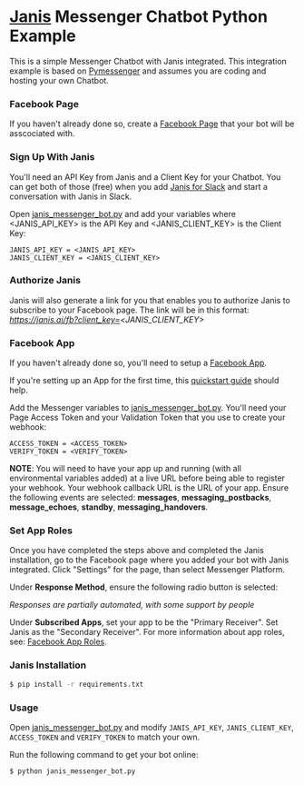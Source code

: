 # [Janis](https://www.janis.ai) Messenger Chatbot Python Example

This is a simple Messenger Chatbot with Janis integrated. This integration example is based on [Pymessenger](https://github.com/davidchua/pymessenger) and assumes you are coding and hosting your own Chatbot.

### Facebook Page

If you haven't already done so, create a [Facebook Page](https://www.facebook.com/pages/create) that your bot will be asscociated with.

### Sign Up With Janis

You'll need an API Key from Janis and a Client Key for your Chatbot.  You can get both of those (free) when you add [Janis for Slack](https://www.janis.ai) and start a conversation with Janis in Slack. 

Open [janis_messenger_bot.py](./JANIS_messenger_bot.py) and add your variables where <JANIS_API_KEY> is the API Key and <JANIS_CLIENT_KEY> is the Client Key:
```
JANIS_API_KEY = <JANIS_API_KEY> 
JANIS_CLIENT_KEY = <JANIS_CLIENT_KEY> 
```
### Authorize Janis

Janis will also generate a link for you that enables you to authorize Janis to subscribe to your Facebook page. The link will be in this format: *https://janis.ai/fb?client_key=<JANIS_CLIENT_KEY>*

### Facebook App

If you haven't already done so, you'll need to setup a [Facebook App](https://developers.facebook.com/apps/).

If you're setting up an App for the first time, this [quickstart guide](https://developers.facebook.com/docs/messenger-platform/getting-started/quick-start#getting_started)  should help.

Add the Messenger variables to [janis_messenger_bot.py](./JANIS_messenger_bot.py). You'll need your Page Access Token and your Validation Token that you use to create your webhook:
```
ACCESS_TOKEN = <ACCESS_TOKEN>
VERIFY_TOKEN = <VERIFY_TOKEN>
```

**NOTE**: You will need to have your app up and running (with all environmental variables added) at a live URL before being able to register your webhook. Your webhook callback URL is the URL of your app. Ensure the following events are selected: **messages**, **messaging_postbacks**, **message_echoes**, **standby**, **messaging_handovers**. 

### Set App Roles

Once you have completed the steps above and completed the Janis installation, go to the Facebook page where you added your bot with Janis integrated. Click "Settings" for the page, than select Messenger Platform. 

Under **Response Method**, ensure the following radio button is selected:

*Responses are partially automated, with some support by people*


Under **Subscribed Apps**, set your app to be the "Primary Receiver". Set Janis as the "Secondary Receiver". For more information about app roles, see: [Facebook App Roles](https://developers.facebook.com/docs/messenger-platform/handover-protocol#app_roles).

### Janis Installation

```bash
$ pip install -r requirements.txt
```

### Usage

Open [janis_messenger_bot.py](./JANIS_messenger_bot.py) and modify `JANIS_API_KEY`, `JANIS_CLIENT_KEY`, `ACCESS_TOKEN` and `VERIFY_TOKEN` to match your own.

Run the following command to get your bot online:

```bash
$ python janis_messenger_bot.py
```
